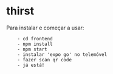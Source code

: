 # thirst


Para instalar e começar a usar:
	
		- cd frontend
		- npm install
		- npm start 
		- instalar 'expo go' no telemóvel 
		- fazer scan qr code 
		- já está!

